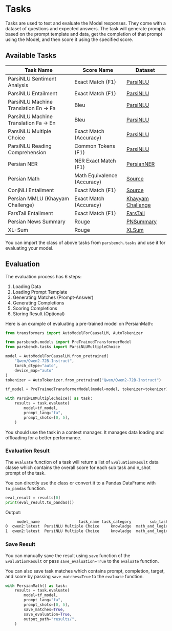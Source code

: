 # Tasks

Tasks are used to test and evaluate the Model responses. They come with a dataset of questions and expected answers. The task will generate prompts based on the prompt template and data, get the completion of that prompt using the Model, and then score it using the specified score.

## Available Tasks

| Task Name                   | Score Name       | Dataset      |
|-----------------------------|------------------|--------------|
| ParsiNLU Sentiment Analysis | Exact Match (F1) | [ParsiNLU](https://huggingface.co/datasets/persiannlp/parsinlu_sentiment) |
| ParsiNLU Entailment | Exact Match (F1) | [ParsiNLU](https://huggingface.co/datasets/persiannlp/parsinlu_entailment) |
| ParsiNLU Machine Translation En -> Fa | Bleu | [ParsiNLU](https://huggingface.co/datasets/persiannlp/parsinlu_translation_en_fa) |
| ParsiNLU Machine Translation Fa -> En | Bleu | [ParsiNLU](https://huggingface.co/datasets/persiannlp/parsinlu_translation_fa_en) |
| ParsiNLU Multiple Choice | Exact Match (Accuracy) | [ParsiNLU](https://github.com/persiannlp/parsinlu) |
| ParsiNLU Reading Comprehension | Common Tokens (F1) | [ParsiNLU](https://huggingface.co/datasets/persiannlp/parsinlu_reading_comprehension) |
| Persian NER | NER Exact Match (F1) | [PersianNER](https://github.com/HaniehP/PersianNER) |
| Persian Math | Math Equivalence (Accuracy) | [Source](https://github.com/Ipouyall/Benchmarking_ChatGPT_for_Persian) |
| ConjNLI Entailment | Exact Match (F1) | [Source](https://github.com/Ipouyall/Benchmarking_ChatGPT_for_Persian) |
| Persian MMLU (Khayyam Challenge) | Exact Match (Accuracy) | [Khayyam Challenge](https://huggingface.co/datasets/raia-center/khayyam-challenge) |
| FarsTail Entailment | Exact Match (F1) | [FarsTail](https://github.com/dml-qom/FarsTail) |
| Persian News Summary | Rouge | [PNSummary](https://huggingface.co/datasets/HooshvareLab/pn_summary) |
| XL-Sum | Rouge | [XLSum](https://huggingface.co/datasets/csebuetnlp/xlsum) |

You can import the class of above tasks from `parsbench.tasks` and use it for evaluating your model.

## Evaluation

The evaluation process has 6 steps:

1. Loading Data
2. Loading Prompt Template
3. Generating Matches (Prompt-Answer)
4. Generating Completions
5. Scoring Completions
6. Storing Result (Optional)

Here is an example of evaluating a pre-trained model on PersianMath:

```python
from transformers import AutoModelForCausalLM, AutoTokenizer

from parsbench.models import PreTrainedTransformerModel
from parsbench.tasks import ParsiNLUMultipleChoice

model = AutoModelForCausalLM.from_pretrained(
    "Qwen/Qwen2-72B-Instruct",
    torch_dtype="auto",
    device_map="auto"
)
tokenizer = AutoTokenizer.from_pretrained("Qwen/Qwen2-72B-Instruct")

tf_model = PreTrainedTransformerModel(model=model, tokenizer=tokenizer)

with ParsiNLUMultipleChoice() as task:
    results = task.evaluate(
        model=tf_model,
        prompt_lang="fa",
        prompt_shots=[0, 5],
    )
```

You should use the task in a context manager. It manages data loading and offloading for a better performance.

### Evaluation Result

The `evaluate` function of a task will return a list of `EvaluationResult` data classe which contains the overall score for each sub task and n_shot prompt of the task.

You can directly use the class or convert it to a Pandas DataFrame with `to_pandas` function.

```python
eval_result = results[0]
print(eval_result.to_pandas())
```

Output:

```txt
     model_name                 task_name task_category        sub_task  n_shots   score_name     score
0  qwen2:latest  PersiNLU Multiple Choice     knowladge  math_and_logic        0  Exact Match  0.600000
1  qwen2:latest  PersiNLU Multiple Choice     knowladge  math_and_logic        3  Exact Match  0.285714
```

### Save Result

You can manually save the result using `save` function of the `EvaluationResult` or pass `save_evaluation=True` to the `evaluate` function.

You can also save task matches which contains prompt, completion, target, and score by passing `save_matches=True` to the `evaluate` function.

```python
with PersianMath() as task:
    results = task.evaluate(
        model=tf_model,
        prompt_lang="fa",
        prompt_shots=[0, 5],
        save_matches=True,
        save_evaluation=True,
        output_path="results/",
    )
```
